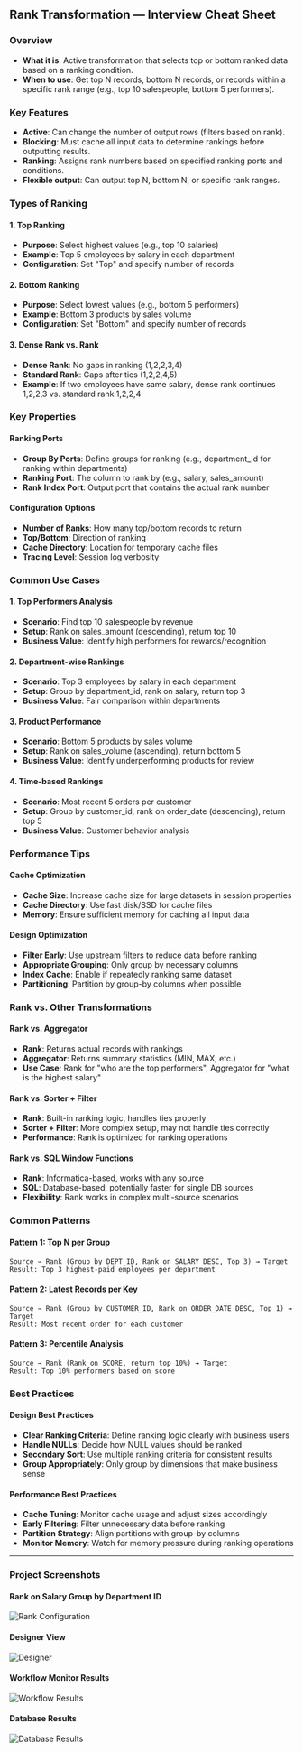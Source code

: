 ## Rank Transformation — Interview Cheat Sheet

### Overview
- **What it is**: Active transformation that selects top or bottom ranked data based on a ranking condition.
- **When to use**: Get top N records, bottom N records, or records within a specific rank range (e.g., top 10 salespeople, bottom 5 performers).

### Key Features
- **Active**: Can change the number of output rows (filters based on rank).
- **Blocking**: Must cache all input data to determine rankings before outputting results.
- **Ranking**: Assigns rank numbers based on specified ranking ports and conditions.
- **Flexible output**: Can output top N, bottom N, or specific rank ranges.

### Types of Ranking

#### 1. Top Ranking
- **Purpose**: Select highest values (e.g., top 10 salaries)
- **Example**: Top 5 employees by salary in each department
- **Configuration**: Set "Top" and specify number of records

#### 2. Bottom Ranking
- **Purpose**: Select lowest values (e.g., bottom 5 performers)
- **Example**: Bottom 3 products by sales volume
- **Configuration**: Set "Bottom" and specify number of records

#### 3. Dense Rank vs. Rank
- **Dense Rank**: No gaps in ranking (1,2,2,3,4)
- **Standard Rank**: Gaps after ties (1,2,2,4,5)
- **Example**: If two employees have same salary, dense rank continues 1,2,2,3 vs. standard rank 1,2,2,4

### Key Properties

#### Ranking Ports
- **Group By Ports**: Define groups for ranking (e.g., department_id for ranking within departments)
- **Ranking Port**: The column to rank by (e.g., salary, sales_amount)
- **Rank Index Port**: Output port that contains the actual rank number

#### Configuration Options
- **Number of Ranks**: How many top/bottom records to return
- **Top/Bottom**: Direction of ranking
- **Cache Directory**: Location for temporary cache files
- **Tracing Level**: Session log verbosity

### Common Use Cases

#### 1. Top Performers Analysis
- **Scenario**: Find top 10 salespeople by revenue
- **Setup**: Rank on sales_amount (descending), return top 10
- **Business Value**: Identify high performers for rewards/recognition

#### 2. Department-wise Rankings
- **Scenario**: Top 3 employees by salary in each department
- **Setup**: Group by department_id, rank on salary, return top 3
- **Business Value**: Fair comparison within departments

#### 3. Product Performance
- **Scenario**: Bottom 5 products by sales volume
- **Setup**: Rank on sales_volume (ascending), return bottom 5
- **Business Value**: Identify underperforming products for review

#### 4. Time-based Rankings
- **Scenario**: Most recent 5 orders per customer
- **Setup**: Group by customer_id, rank on order_date (descending), return top 5
- **Business Value**: Customer behavior analysis

### Performance Tips

#### Cache Optimization
- **Cache Size**: Increase cache size for large datasets in session properties
- **Cache Directory**: Use fast disk/SSD for cache files
- **Memory**: Ensure sufficient memory for caching all input data

#### Design Optimization
- **Filter Early**: Use upstream filters to reduce data before ranking
- **Appropriate Grouping**: Only group by necessary columns
- **Index Cache**: Enable if repeatedly ranking same dataset
- **Partitioning**: Partition by group-by columns when possible

### Rank vs. Other Transformations

#### Rank vs. Aggregator
- **Rank**: Returns actual records with rankings
- **Aggregator**: Returns summary statistics (MIN, MAX, etc.)
- **Use Case**: Rank for "who are the top performers", Aggregator for "what is the highest salary"

#### Rank vs. Sorter + Filter
- **Rank**: Built-in ranking logic, handles ties properly
- **Sorter + Filter**: More complex setup, may not handle ties correctly
- **Performance**: Rank is optimized for ranking operations

#### Rank vs. SQL Window Functions
- **Rank**: Informatica-based, works with any source
- **SQL**: Database-based, potentially faster for single DB sources
- **Flexibility**: Rank works in complex multi-source scenarios

### Common Patterns

#### Pattern 1: Top N per Group
```
Source → Rank (Group by DEPT_ID, Rank on SALARY DESC, Top 3) → Target
Result: Top 3 highest-paid employees per department
```

#### Pattern 2: Latest Records per Key
```
Source → Rank (Group by CUSTOMER_ID, Rank on ORDER_DATE DESC, Top 1) → Target
Result: Most recent order for each customer
```

#### Pattern 3: Percentile Analysis
```
Source → Rank (Rank on SCORE, return top 10%) → Target
Result: Top 10% performers based on score
```


### Best Practices

#### Design Best Practices
- **Clear Ranking Criteria**: Define ranking logic clearly with business users
- **Handle NULLs**: Decide how NULL values should be ranked
- **Secondary Sort**: Use multiple ranking criteria for consistent results
- **Group Appropriately**: Only group by dimensions that make business sense

#### Performance Best Practices
- **Cache Tuning**: Monitor cache usage and adjust sizes accordingly
- **Early Filtering**: Filter unnecessary data before ranking
- **Partition Strategy**: Align partitions with group-by columns
- **Monitor Memory**: Watch for memory pressure during ranking operations


---

### Project Screenshots

#### Rank on Salary Group by Department ID
![Rank Configuration](rank%20on%20salart%20group%20by%20departememt_id.png)

#### Designer View
![Designer](Designer.png)

#### Workflow Monitor Results
![Workflow Results](Results%20in%20workflow%20montior.png)

#### Database Results
![Database Results](Results%20in%20Database.png)
